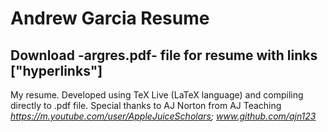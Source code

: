 # Andrew Garcia Resume
## Download **-argres.pdf-** file for resume with links ["hyperlinks"]

My resume.
Developed using TeX Live (LaTeX language) and compiling directly to .pdf file. Special thanks to AJ Norton from AJ Teaching *https://m.youtube.com/user/AppleJuiceScholars; www.github.com/ajn123*
